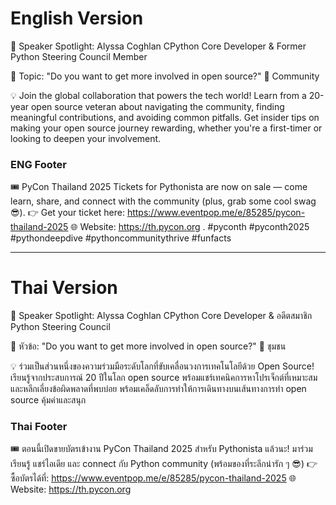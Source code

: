 # English Version

🎤 Speaker Spotlight: Alyssa Coghlan
CPython Core Developer & Former Python Steering Council Member

📌 Topic: "Do you want to get more involved in open source?"
🤝 Community

💡 Join the global collaboration that powers the tech world! Learn from a 20-year open source veteran about navigating the community, finding meaningful contributions, and avoiding common pitfalls. Get insider tips on making your open source journey rewarding, whether you're a first-timer or looking to deepen your involvement.


### ENG Footer

🎟️ PyCon Thailand 2025 Tickets for Pythonista are now on sale — come learn, share, and connect with the community (plus, grab some cool swag 😎).
👉 Get your ticket here: https://www.eventpop.me/e/85285/pycon-thailand-2025
🌐 Website: https://th.pycon.org 
.
#pyconth #pyconth2025 #pythondeepdive #pythoncommunitythrive #funfacts

---

# Thai Version

🎤 Speaker Spotlight: Alyssa Coghlan
CPython Core Developer & อดีตสมาชิก Python Steering Council

📌 หัวข้อ: "Do you want to get more involved in open source?"
🤝 ชุมชน

💡 ร่วมเป็นส่วนหนึ่งของความร่วมมือระดับโลกที่ขับเคลื่อนวงการเทคโนโลยีด้วย Open Source! เรียนรู้จากประสบการณ์ 20 ปีในโลก open source พร้อมแชร์เทคนิคการหาโปรเจ็กต์ที่เหมาะสม และหลีกเลี่ยงข้อผิดพลาดที่พบบ่อย พร้อมเคล็ดลับการทำให้การเดินทางบนเส้นทางการทำ open source คุ้มค่าและสนุก


### Thai Footer
🎟️ ตอนนี้เปิดขายบัตรเข้างาน PyCon Thailand 2025 สำหรับ Pythonista แล้วนะ!
มาร่วมเรียนรู้ แชร์ไอเดีย และ connect กับ Python community (พร้อมของที่ระลึกน่ารัก ๆ 😎)
👉 ซื้อบัตรได้ที่: https://www.eventpop.me/e/85285/pycon-thailand-2025
🌐 Website: https://th.pycon.org